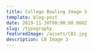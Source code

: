 ```yaml
---
title: College Bowling Image 3
template: blog-post
date: 2019-11-30T00:00:00.000Z
slug: /typography
featuredImage: /assets/CB2.jpg
description: CB Image 3
---
```

